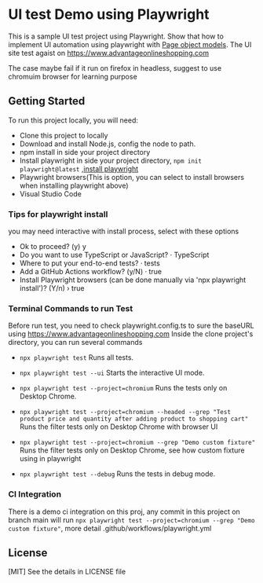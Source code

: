 

# UI test Demo using Playwright 

This is a sample UI test project using Playwright. Show that how to implement UI automation using playwright with [Page object models](https://playwright.dev/docs/pom). The UI site test agaist on https://www.advantageonlineshopping.com

The case maybe fail if it run on firefox in headless, suggest to use chromuim browser for learning purpose

## Getting Started

To run this project locally, you will need:

- Clone this project to locally
- Download and install Node.js, config the node to path.
- npm install in side your project directory
- Install playwright in side your project directory, `npm init playwright@latest` ,[install playwright](https://playwright.dev/docs/intro#installing-playwright)
- Playwright browsers(This is option, you can select to install browsers when installing playwright above) 
- Visual Studio Code

### Tips for playwright install

you may need interactive with install process, select with these options

* Ok to proceed? (y) y
* Do you want to use TypeScript or JavaScript? · TypeScript
* Where to put your end-to-end tests? · tests
* Add a GitHub Actions workflow? (y/N) · true
* Install Playwright browsers (can be done manually via 'npx playwright install')? (Y/n) › true

### Terminal Commands to run Test

Before run test, you need to check playwright.config.ts to sure the baseURL using https://www.advantageonlineshopping.com
Inside the clone project's directory, you can run several commands

- `npx playwright test`
    Runs all tests.

- `npx playwright test --ui`
    Starts the interactive UI mode.

- `npx playwright test --project=chromium`
    Runs the tests only on Desktop Chrome.

- `npx playwright test --project=chromium --headed --grep "Test product price and quantity after adding product to shopping cart"`
    Runs the filter tests only on Desktop Chrome with browser UI

- `npx playwright test --project=chromium --grep "Demo custom fixture"`
    Runs the filter tests only on Desktop Chrome, see how custom fixture using in playwright

- `npx playwright test --debug`
    Runs the tests in debug mode.    

### CI Integration

There is a demo ci integration on this proj, any commit in this project on branch main will run `npx playwright test --project=chromium --grep "Demo custom fixture"`, more detail .github/workflows/playwright.yml

## License

[MIT] See the details in LICENSE file


